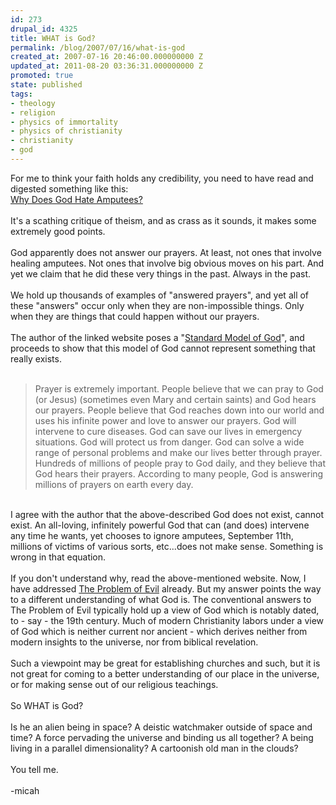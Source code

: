 ```yaml
---
id: 273
drupal_id: 4325
title: WHAT is God?
permalink: /blog/2007/07/16/what-is-god
created_at: 2007-07-16 20:46:00.000000000 Z
updated_at: 2011-08-20 03:36:31.000000000 Z
promoted: true
state: published
tags:
- theology
- religion
- physics of immortality
- physics of christianity
- christianity
- god
---
```

For me to think your faith holds any credibility, you need to have read and digested something like this:<br /><a href="http://www.whydoesgodhateamputees.com/">Why Does God Hate Amputees?</a><br /><br />It's a scathing critique of theism, and as crass as it sounds, it makes some extremely good points.<br /><br />God apparently does not answer our prayers. At least, not ones that involve healing amputees. Not ones that involve big obvious moves on his part. And yet we claim that he did these very things in the past. Always in the past.<br /><br />We hold up thousands of examples of "answered prayers", and yet all of these "answers" occur only when they are non-impossible things. Only when they are things that could happen without our prayers.<br /><br />The author of the linked website poses a "<a href="http://whywontgodhealamputees.com/god3.htm">Standard Model of God</a>", and proceeds to show that this model of God cannot represent something that really exists.<br /><br /><blockquote>Prayer is extremely important. People believe that we can pray to God (or Jesus) (sometimes even Mary and certain saints) and God hears our prayers. People believe that God reaches down into our world and uses his infinite power and love to answer our prayers. God will intervene to cure diseases. God can save our lives in emergency situations. God will protect us from danger. God can solve a wide range of personal problems and make our lives better through prayer. Hundreds of millions of people pray to God daily, and they believe that God hears their prayers. According to many people, God is answering millions of prayers on earth every day.<br /></blockquote><br />I agree with the author that the above-described God does not exist, cannot exist. An all-loving, infinitely powerful God that can (and does) intervene any time he wants, yet chooses to ignore amputees, September 11th, millions of victims of various sorts, etc...does not make sense. Something is wrong in that equation.<br /><br />If you don't understand why, read the above-mentioned website. Now, I have addressed <a href="http://emergentchristian.blogspot.com/2007/05/problem-of-evil-part-1-unanswered.html">The Problem of Evil</a> already. But my answer points the way to a different understanding of what God is. The conventional answers to The Problem of Evil typically hold up a view of God which is notably dated, to - say - the 19th century. Much of modern Christianity labors under a view of God which is neither current nor ancient - which derives neither from modern insights to the universe, nor from biblical revelation.<br /><br />Such a viewpoint may be great for establishing churches and such, but it is not great for coming to a better understanding of our place in the universe, or for making sense out of our religious teachings.<br /><br />So WHAT is God?<br /><br />Is he an alien being in space? A deistic watchmaker outside of space and time? A force pervading the universe and binding us all together? A being living in a parallel dimensionality?  A cartoonish old man in the clouds?<br /><br />You tell me.<br /><br />-micah
